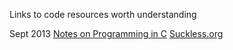 Links to code resources worth understanding


Sept 2013
[Notes on Programming in C](http://doc.cat-v.org/bell_labs/pikestyle)
[Suckless.org](http://suckless.org)




